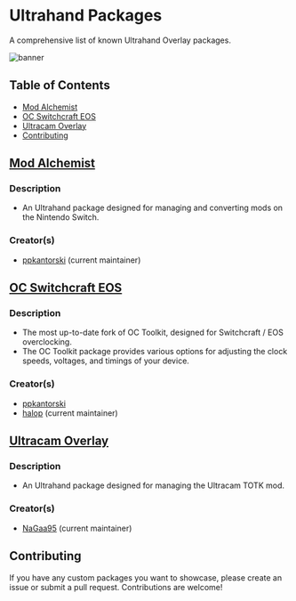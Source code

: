 # Ultrahand Packages
A comprehensive list of known Ultrahand Overlay packages.

![banner](https://github.com/ppkantorski/Ultrahand-Overlay/blob/main/.pics/ultrahand.png)

## Table of Contents
- [Mod Alchemist](#mod-alchemist)
- [OC Switchcraft EOS](#oc-switchcraft-eos)
- [Ultracam Overlay](#ultracam-overlay)
- [Contributing](#contributing)

## [Mod Alchemist](https://github.com/ppkantorski/Mod-Alchemist)
### Description
- An Ultrahand package designed for managing and converting mods on the Nintendo Switch.

### Creator(s)
- [ppkantorski](https://github.com/ppkantorski) (current maintainer)

## [OC Switchcraft EOS](https://github.com/halop/OC_Toolkit)
### Description
- The most up-to-date fork of OC Toolkit, designed for Switchcraft / EOS overclocking.
- The OC Toolkit package provides various options for adjusting the clock speeds, voltages, and timings of your device.

### Creator(s)
- [ppkantorski](https://github.com/ppkantorski)
- [halop](https://github.com/halop) (current maintainer)


## [Ultracam Overlay](https://github.com/NaGaa95/Ultracam-Overlay)
### Description
- An Ultrahand package designed for managing the Ultracam TOTK mod.

### Creator(s)
- [NaGaa95](https://github.com/NaGaa95) (current maintainer)


## Contributing
If you have any custom packages you want to showcase, please create an issue or submit a pull request. Contributions are welcome!
